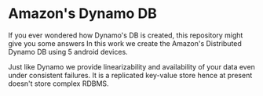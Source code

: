 # Amazon's Dynamo DB

If you ever wondered how Dynamo's DB is created, this repository might give you some answers
In this work we create the Amazon's Distributed Dynamo DB using 5 android devices. 

Just like Dynamo we provide linearizability and availability of your data even under consistent failures.
It is a replicated key-value store hence at present doesn't store complex RDBMS.
